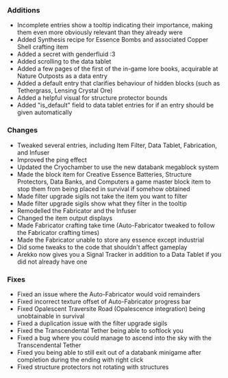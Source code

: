### Additions
- Incomplete entries show a tooltip indicating their importance, making them even more obviously relevant than they already were
- Added Synthesis recipe for Essence Bombs and associated Copper Shell crafting item
- Added a secret with genderfluid :3
- Added scrolling to the data tablet
- Added a few pages of the first of the in-game lore books, acquirable at Nature Outposts as a data entry
- Added a default entry that clarifies behaviour of hidden blocks (such as Tethergrass, Lensing Crystal Ore)
- Added a helpful visual for structure protector bounds
- Added "is_default" field to data tablet entries for if an entry should be given automatically

### Changes
- Tweaked several entries, including Item Filter, Data Tablet, Fabrication, and Infuser
- Improved the ping effect
- Updated the Cryochamber to use the new databank megablock system
- Made the block item for Creative Essence Batteries, Structure Protectors, Data Banks, and Computers a game master block item to stop them from being placed in survival if somehow obtained
- Made filter upgrade sigils not take the item you want to filter
- Made filter upgrade sigils show what they filter in the tooltip
- Remodelled the Fabricator and the Infuser
- Changed the item output displays
- Made Fabricator crafting take time (Auto-Fabricator tweaked to follow the Fabricator crafting times)
- Made the Fabricator unable to store any essence except industrial
- Did some tweaks to the code that shouldn't affect gameplay
- Arekko now gives you a Signal Tracker in addition to a Data Tablet if you did not already have one

### Fixes
- Fixed an issue where the Auto-Fabricator would void remainders
- Fixed incorrect texture offset of Auto-Fabricator progress bar
- Fixed Opalescent Traversite Road (Opalescence integration) being unobtainable in survival
- Fixed a duplication issue with the filter upgrade sigils
- Fixed the Transcendental Tether being able to softlock you
- Fixed a bug where you could manage to ascend into the sky with the Transcendental Tether
- Fixed you being able to still exit out of a databank minigame after completion during the ending with right click
- Fixed structure protectors not rotating with structures